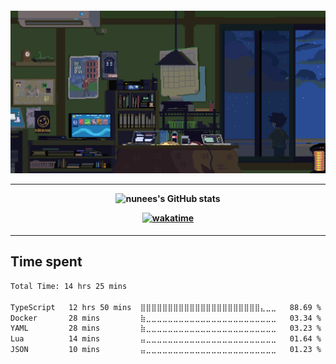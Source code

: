<h4 align="center">

![Hello](https://github.com/nunees/nunees/blob/main/assets/b15bd596014d9d9310e59b07b85da550.gif)

<hr>

![nunees's GitHub stats](https://github-readme-stats.vercel.app/api?username=nunees&show_icons=true&theme=gotham&hide_border=true)

[![wakatime](https://wakatime.com/badge/user/91a1b1d1-ad80-4563-91e2-93999f5e4311.svg)](https://wakatime.com/@nunees)

</h4>

<hr>

## Time spent

<!--START_SECTION:waka-->

```txt
Total Time: 14 hrs 25 mins

TypeScript   12 hrs 50 mins  ⣿⣿⣿⣿⣿⣿⣿⣿⣿⣿⣿⣿⣿⣿⣿⣿⣿⣿⣿⣿⣿⣿⣄⣀⣀   88.69 %
Docker       28 mins         ⣷⣀⣀⣀⣀⣀⣀⣀⣀⣀⣀⣀⣀⣀⣀⣀⣀⣀⣀⣀⣀⣀⣀⣀⣀   03.34 %
YAML         28 mins         ⣷⣀⣀⣀⣀⣀⣀⣀⣀⣀⣀⣀⣀⣀⣀⣀⣀⣀⣀⣀⣀⣀⣀⣀⣀   03.23 %
Lua          14 mins         ⣤⣀⣀⣀⣀⣀⣀⣀⣀⣀⣀⣀⣀⣀⣀⣀⣀⣀⣀⣀⣀⣀⣀⣀⣀   01.64 %
JSON         10 mins         ⣤⣀⣀⣀⣀⣀⣀⣀⣀⣀⣀⣀⣀⣀⣀⣀⣀⣀⣀⣀⣀⣀⣀⣀⣀   01.23 %
```

<!--END_SECTION:waka-->
